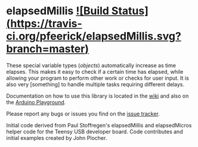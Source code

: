 elapsedMillis [![Build Status]
(https://travis-ci.org/pfeerick/elapsedMillis.svg?branch=master)](https://travis-ci.org/pfeerick/elapsedMillis)
=====================

These special variable types (*objects*) automatically increase as time elapses. This makes it easy to check if a certain time has elapsed, while allowing your program to perform other work or checks for user input. It is also very [something] to handle multiple tasks requiring different delays.

Documentation on how to use this library is located in the [wiki](https://github.com/pfeerick/elapsedMillis/wiki) and also on the [Arduino Playground](http://playground.arduino.cc//Code/ElapsedMillis).

Please report any bugs or issues you find on the [issue tracker](https://github.com/pfeerick/elapsedMillis/issues).

Initial code derived from Paul Stoffregen's elapsedMillis and elapsedMicros helper code for the Teensy USB developer board. Code contributes and initial examples created by John Plocher.
